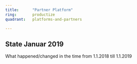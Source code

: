 ```yaml
---
title:      "Partner Platform"
ring:       productize
quadrant:   platforms-and-partners

---
```


## State Januar 2019 ##

What happened/changed in the time from 1.1.2018 till 1.1.2019
